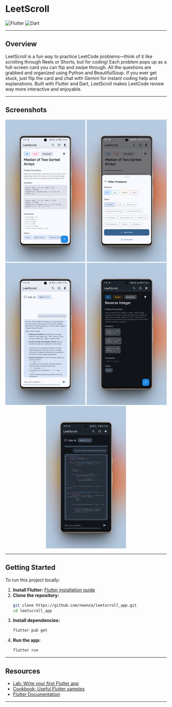 
# LeetScroll

![Flutter](https://img.shields.io/badge/Flutter-%2302569B.svg?style=for-the-badge&logo=Flutter&logoColor=white)
![Dart](https://img.shields.io/badge/Dart-%230175C2.svg?style=for-the-badge&logo=dart&logoColor=white)

---

## Overview


LeetScroll is a fun way to practice LeetCode problems—think of it like scrolling through Reels or Shorts, but for coding! Each problem pops up as a full-screen card you can flip and swipe through. All the questions are grabbed and organized using Python and BeautifulSoup. If you ever get stuck, just flip the card and chat with Gemini for instant coding help and explanations. Built with Flutter and Dart, LeetScroll makes LeetCode review way more interactive and enjoyable.

---

## Screenshots

<p align="center">
  <img src="screenshots/1.png" width="250" />
  <img src="screenshots/2.png" width="250" />
  <img src="screenshots/3.png" width="250" />
  <img src="screenshots/4.png" width="250" />
  <img src="screenshots/5.png" width="250" />
</p>

---

## Getting Started

To run this project locally:

1. **Install Flutter:** [Flutter installation guide](https://docs.flutter.dev/get-started/install)
2. **Clone the repository:**
	```sh
	git clone https://github.com/neenza/leetscroll_app.git
	cd leetscroll_app
	```
3. **Install dependencies:**
	```sh
	flutter pub get
	```
4. **Run the app:**
	```sh
	flutter run
	```

---

## Resources

- [Lab: Write your first Flutter app](https://docs.flutter.dev/get-started/codelab)
- [Cookbook: Useful Flutter samples](https://docs.flutter.dev/cookbook)
- [Flutter Documentation](https://docs.flutter.dev/)

---
